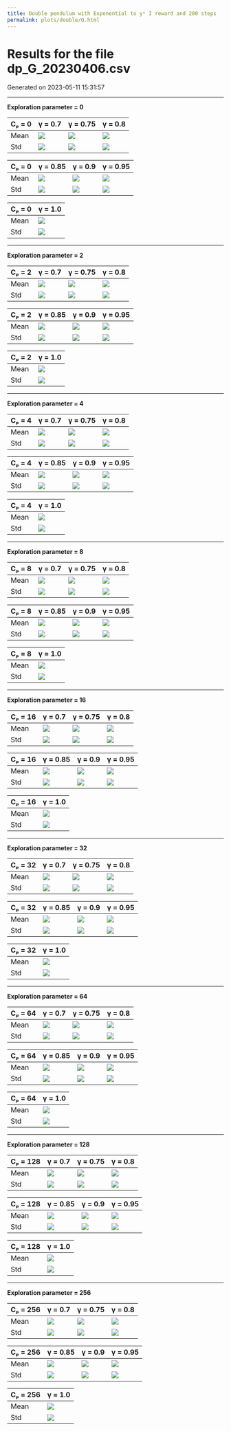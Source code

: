 ```yaml
---
title: Double pendulum with Exponential to yᵉ I reward and 200 steps
permalink: plots/double/Q.html
---
```

# Results for the file dp_G_20230406.csv 

Generated on 2023-05-11 15:31:57

---

**Exploration parameter = 0**

| Cₚ = 0 | γ = 0.7 | γ = 0.75 | γ = 0.8 | 
| --- | --- | --- | --- | 
| Mean | ![](fig/dp_G/mean_g_0.7_cp_0.png) | ![](fig/dp_G/mean_g_0.75_cp_0.png) | ![](fig/dp_G/mean_g_0.8_cp_0.png) | 
| Std | ![](fig/dp_G/std_g_0.7_cp_0.png) | ![](fig/dp_G/std_g_0.75_cp_0.png) | ![](fig/dp_G/std_g_0.8_cp_0.png) | 

| Cₚ = 0 | γ = 0.85 | γ = 0.9 | γ = 0.95 | 
| --- | --- | --- | --- | 
| Mean | ![](fig/dp_G/mean_g_0.85_cp_0.png) | ![](fig/dp_G/mean_g_0.9_cp_0.png) | ![](fig/dp_G/mean_g_0.95_cp_0.png) | 
| Std | ![](fig/dp_G/std_g_0.85_cp_0.png) | ![](fig/dp_G/std_g_0.9_cp_0.png) | ![](fig/dp_G/std_g_0.95_cp_0.png) | 

| Cₚ = 0 | γ = 1.0 | 
| --- | --- | 
| Mean | ![](fig/dp_G/mean_g_1.0_cp_0.png) | 
| Std | ![](fig/dp_G/std_g_1.0_cp_0.png) | 

---

**Exploration parameter = 2**

| Cₚ = 2 | γ = 0.7 | γ = 0.75 | γ = 0.8 | 
| --- | --- | --- | --- | 
| Mean | ![](fig/dp_G/mean_g_0.7_cp_2.png) | ![](fig/dp_G/mean_g_0.75_cp_2.png) | ![](fig/dp_G/mean_g_0.8_cp_2.png) | 
| Std | ![](fig/dp_G/std_g_0.7_cp_2.png) | ![](fig/dp_G/std_g_0.75_cp_2.png) | ![](fig/dp_G/std_g_0.8_cp_2.png) | 

| Cₚ = 2 | γ = 0.85 | γ = 0.9 | γ = 0.95 | 
| --- | --- | --- | --- | 
| Mean | ![](fig/dp_G/mean_g_0.85_cp_2.png) | ![](fig/dp_G/mean_g_0.9_cp_2.png) | ![](fig/dp_G/mean_g_0.95_cp_2.png) | 
| Std | ![](fig/dp_G/std_g_0.85_cp_2.png) | ![](fig/dp_G/std_g_0.9_cp_2.png) | ![](fig/dp_G/std_g_0.95_cp_2.png) | 

| Cₚ = 2 | γ = 1.0 | 
| --- | --- | 
| Mean | ![](fig/dp_G/mean_g_1.0_cp_2.png) | 
| Std | ![](fig/dp_G/std_g_1.0_cp_2.png) | 

---

**Exploration parameter = 4**

| Cₚ = 4 | γ = 0.7 | γ = 0.75 | γ = 0.8 | 
| --- | --- | --- | --- | 
| Mean | ![](fig/dp_G/mean_g_0.7_cp_4.png) | ![](fig/dp_G/mean_g_0.75_cp_4.png) | ![](fig/dp_G/mean_g_0.8_cp_4.png) | 
| Std | ![](fig/dp_G/std_g_0.7_cp_4.png) | ![](fig/dp_G/std_g_0.75_cp_4.png) | ![](fig/dp_G/std_g_0.8_cp_4.png) | 

| Cₚ = 4 | γ = 0.85 | γ = 0.9 | γ = 0.95 | 
| --- | --- | --- | --- | 
| Mean | ![](fig/dp_G/mean_g_0.85_cp_4.png) | ![](fig/dp_G/mean_g_0.9_cp_4.png) | ![](fig/dp_G/mean_g_0.95_cp_4.png) | 
| Std | ![](fig/dp_G/std_g_0.85_cp_4.png) | ![](fig/dp_G/std_g_0.9_cp_4.png) | ![](fig/dp_G/std_g_0.95_cp_4.png) | 

| Cₚ = 4 | γ = 1.0 | 
| --- | --- | 
| Mean | ![](fig/dp_G/mean_g_1.0_cp_4.png) | 
| Std | ![](fig/dp_G/std_g_1.0_cp_4.png) | 

---

**Exploration parameter = 8**

| Cₚ = 8 | γ = 0.7 | γ = 0.75 | γ = 0.8 | 
| --- | --- | --- | --- | 
| Mean | ![](fig/dp_G/mean_g_0.7_cp_8.png) | ![](fig/dp_G/mean_g_0.75_cp_8.png) | ![](fig/dp_G/mean_g_0.8_cp_8.png) | 
| Std | ![](fig/dp_G/std_g_0.7_cp_8.png) | ![](fig/dp_G/std_g_0.75_cp_8.png) | ![](fig/dp_G/std_g_0.8_cp_8.png) | 

| Cₚ = 8 | γ = 0.85 | γ = 0.9 | γ = 0.95 | 
| --- | --- | --- | --- | 
| Mean | ![](fig/dp_G/mean_g_0.85_cp_8.png) | ![](fig/dp_G/mean_g_0.9_cp_8.png) | ![](fig/dp_G/mean_g_0.95_cp_8.png) | 
| Std | ![](fig/dp_G/std_g_0.85_cp_8.png) | ![](fig/dp_G/std_g_0.9_cp_8.png) | ![](fig/dp_G/std_g_0.95_cp_8.png) | 

| Cₚ = 8 | γ = 1.0 | 
| --- | --- | 
| Mean | ![](fig/dp_G/mean_g_1.0_cp_8.png) | 
| Std | ![](fig/dp_G/std_g_1.0_cp_8.png) | 

---

**Exploration parameter = 16**

| Cₚ = 16 | γ = 0.7 | γ = 0.75 | γ = 0.8 | 
| --- | --- | --- | --- | 
| Mean | ![](fig/dp_G/mean_g_0.7_cp_16.png) | ![](fig/dp_G/mean_g_0.75_cp_16.png) | ![](fig/dp_G/mean_g_0.8_cp_16.png) | 
| Std | ![](fig/dp_G/std_g_0.7_cp_16.png) | ![](fig/dp_G/std_g_0.75_cp_16.png) | ![](fig/dp_G/std_g_0.8_cp_16.png) | 

| Cₚ = 16 | γ = 0.85 | γ = 0.9 | γ = 0.95 | 
| --- | --- | --- | --- | 
| Mean | ![](fig/dp_G/mean_g_0.85_cp_16.png) | ![](fig/dp_G/mean_g_0.9_cp_16.png) | ![](fig/dp_G/mean_g_0.95_cp_16.png) | 
| Std | ![](fig/dp_G/std_g_0.85_cp_16.png) | ![](fig/dp_G/std_g_0.9_cp_16.png) | ![](fig/dp_G/std_g_0.95_cp_16.png) | 

| Cₚ = 16 | γ = 1.0 | 
| --- | --- | 
| Mean | ![](fig/dp_G/mean_g_1.0_cp_16.png) | 
| Std | ![](fig/dp_G/std_g_1.0_cp_16.png) | 

---

**Exploration parameter = 32**

| Cₚ = 32 | γ = 0.7 | γ = 0.75 | γ = 0.8 | 
| --- | --- | --- | --- | 
| Mean | ![](fig/dp_G/mean_g_0.7_cp_32.png) | ![](fig/dp_G/mean_g_0.75_cp_32.png) | ![](fig/dp_G/mean_g_0.8_cp_32.png) | 
| Std | ![](fig/dp_G/std_g_0.7_cp_32.png) | ![](fig/dp_G/std_g_0.75_cp_32.png) | ![](fig/dp_G/std_g_0.8_cp_32.png) | 

| Cₚ = 32 | γ = 0.85 | γ = 0.9 | γ = 0.95 | 
| --- | --- | --- | --- | 
| Mean | ![](fig/dp_G/mean_g_0.85_cp_32.png) | ![](fig/dp_G/mean_g_0.9_cp_32.png) | ![](fig/dp_G/mean_g_0.95_cp_32.png) | 
| Std | ![](fig/dp_G/std_g_0.85_cp_32.png) | ![](fig/dp_G/std_g_0.9_cp_32.png) | ![](fig/dp_G/std_g_0.95_cp_32.png) | 

| Cₚ = 32 | γ = 1.0 | 
| --- | --- | 
| Mean | ![](fig/dp_G/mean_g_1.0_cp_32.png) | 
| Std | ![](fig/dp_G/std_g_1.0_cp_32.png) | 

---

**Exploration parameter = 64**

| Cₚ = 64 | γ = 0.7 | γ = 0.75 | γ = 0.8 | 
| --- | --- | --- | --- | 
| Mean | ![](fig/dp_G/mean_g_0.7_cp_64.png) | ![](fig/dp_G/mean_g_0.75_cp_64.png) | ![](fig/dp_G/mean_g_0.8_cp_64.png) | 
| Std | ![](fig/dp_G/std_g_0.7_cp_64.png) | ![](fig/dp_G/std_g_0.75_cp_64.png) | ![](fig/dp_G/std_g_0.8_cp_64.png) | 

| Cₚ = 64 | γ = 0.85 | γ = 0.9 | γ = 0.95 | 
| --- | --- | --- | --- | 
| Mean | ![](fig/dp_G/mean_g_0.85_cp_64.png) | ![](fig/dp_G/mean_g_0.9_cp_64.png) | ![](fig/dp_G/mean_g_0.95_cp_64.png) | 
| Std | ![](fig/dp_G/std_g_0.85_cp_64.png) | ![](fig/dp_G/std_g_0.9_cp_64.png) | ![](fig/dp_G/std_g_0.95_cp_64.png) | 

| Cₚ = 64 | γ = 1.0 | 
| --- | --- | 
| Mean | ![](fig/dp_G/mean_g_1.0_cp_64.png) | 
| Std | ![](fig/dp_G/std_g_1.0_cp_64.png) | 

---

**Exploration parameter = 128**

| Cₚ = 128 | γ = 0.7 | γ = 0.75 | γ = 0.8 | 
| --- | --- | --- | --- | 
| Mean | ![](fig/dp_G/mean_g_0.7_cp_128.png) | ![](fig/dp_G/mean_g_0.75_cp_128.png) | ![](fig/dp_G/mean_g_0.8_cp_128.png) | 
| Std | ![](fig/dp_G/std_g_0.7_cp_128.png) | ![](fig/dp_G/std_g_0.75_cp_128.png) | ![](fig/dp_G/std_g_0.8_cp_128.png) | 

| Cₚ = 128 | γ = 0.85 | γ = 0.9 | γ = 0.95 | 
| --- | --- | --- | --- | 
| Mean | ![](fig/dp_G/mean_g_0.85_cp_128.png) | ![](fig/dp_G/mean_g_0.9_cp_128.png) | ![](fig/dp_G/mean_g_0.95_cp_128.png) | 
| Std | ![](fig/dp_G/std_g_0.85_cp_128.png) | ![](fig/dp_G/std_g_0.9_cp_128.png) | ![](fig/dp_G/std_g_0.95_cp_128.png) | 

| Cₚ = 128 | γ = 1.0 | 
| --- | --- | 
| Mean | ![](fig/dp_G/mean_g_1.0_cp_128.png) | 
| Std | ![](fig/dp_G/std_g_1.0_cp_128.png) | 

---

**Exploration parameter = 256**

| Cₚ = 256 | γ = 0.7 | γ = 0.75 | γ = 0.8 | 
| --- | --- | --- | --- | 
| Mean | ![](fig/dp_G/mean_g_0.7_cp_256.png) | ![](fig/dp_G/mean_g_0.75_cp_256.png) | ![](fig/dp_G/mean_g_0.8_cp_256.png) | 
| Std | ![](fig/dp_G/std_g_0.7_cp_256.png) | ![](fig/dp_G/std_g_0.75_cp_256.png) | ![](fig/dp_G/std_g_0.8_cp_256.png) | 

| Cₚ = 256 | γ = 0.85 | γ = 0.9 | γ = 0.95 | 
| --- | --- | --- | --- | 
| Mean | ![](fig/dp_G/mean_g_0.85_cp_256.png) | ![](fig/dp_G/mean_g_0.9_cp_256.png) | ![](fig/dp_G/mean_g_0.95_cp_256.png) | 
| Std | ![](fig/dp_G/std_g_0.85_cp_256.png) | ![](fig/dp_G/std_g_0.9_cp_256.png) | ![](fig/dp_G/std_g_0.95_cp_256.png) | 

| Cₚ = 256 | γ = 1.0 | 
| --- | --- | 
| Mean | ![](fig/dp_G/mean_g_1.0_cp_256.png) | 
| Std | ![](fig/dp_G/std_g_1.0_cp_256.png) | 


